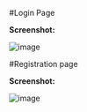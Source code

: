 #Login Page

**Screenshot:**

![image](https://github.com/sshyta/form-registration/assets/86688897/19949761-a152-4d50-967f-c6ea74a6143e)

#Registration page

**Screenshot:**

![image](https://github.com/sshyta/form-registration/assets/86688897/a9445858-ba76-4db0-b871-146fb2cff7ba)
